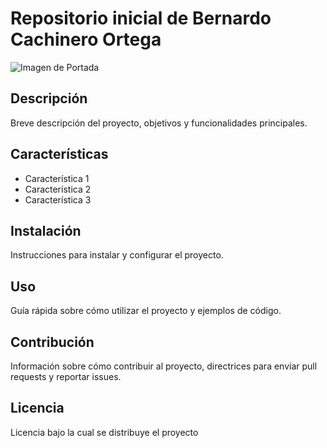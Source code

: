 # Repositorio inicial de Bernardo Cachinero Ortega

![Imagen de Portada](https://github.com/Bcachort/Bcachort/assets/169293145/ed1adc23-350e-454f-91a7-61f17dab7009)

## Descripción

Breve descripción del proyecto, objetivos y funcionalidades principales.

## Características

- Característica 1
- Característica 2
- Característica 3

## Instalación

Instrucciones para instalar y configurar el proyecto.

## Uso

Guía rápida sobre cómo utilizar el proyecto y ejemplos de código.

## Contribución

Información sobre cómo contribuir al proyecto, directrices para enviar pull requests y reportar issues.

## Licencia

Licencia bajo la cual se distribuye el proyecto

